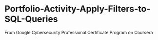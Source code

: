 # Portfolio-Activity-Apply-Filters-to-SQL-Queries
From Google Cybersecurity Professional Certificate Program on Coursera

